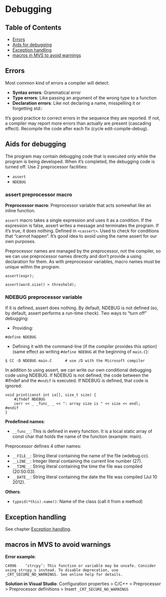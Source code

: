 # Debugging

## Table of Contents
+ [Errors](#errors)
+ [Aids for debugging](#aids-for-debugging)
+ [Exception handling](#exception-handling)
+ [macros in MVS to avoid warnings](#macros-in-mvs-to-avoid-warnings)


## Errors

Most common kind of errors a compiler will detect:

- **Syntax errors**: Grammatical error
- **Type errors**: Like passing an argument of the wrong type to a function
- **Declaration errors**: Like not declaring a name, misspelling it or forgetting std::

It’s good practice to correct errors in the sequence they are reported. If not, a compiler may report more errors than actually are present (cascading effect). Recompile the code after each fix (cycle edit-compile-debug).


## Aids for debugging

The program may contain debugging code that is executed only while the program is being developed. When it’s completed, the debugging code is turned off. Use 2 preprocessor facilities:

- `assert`
- `NDEBUG`

### assert preprocessor macro

**Preprocessor macro**: Preprocessor variable that acts somewhat like an inline function.

`assert` macro takes a single expression and uses it as a condition. If the expression is false, assert writes a message and terminates the program. If it’s true, it does nothing. Defined in `<cassert>`. Used to check for conditions that “cannot happen”. It’s good idea to avoid using the name assert for our own purposes.

Preprocessor names are managed by the preprocessor, not the compiler, so we can use preprocessor names directly and don’t provide a using declaration for them. As with preprocessor variables, macro names must be unique within the program.

```
assert(expr);
```

```
assert(word.size() > threshold);
```

### NDEBUG preprocessor variable

If it is defined, assert does nothing. By default, NDEBUG is not defined (so, by default, assert performs a run-time check). Two ways to “turn off” debugging:

- Providing:

```
#define NDEBUG
```

- Defining it with the command-line (if the compiler provides this option) (same effect as writing `#define NDEBUG` at the beginning of `main.C`):

```
$ CC -D NDEBUG main.C      # use /D with the Microsoft compiler
```

In addition to using assert, we can write our own conditional debugging code using NDEBUG. If NDEBUG is not defined, the code between the #ifndef and the `#endif` is executed. If NDEBUG is defined, that code is ignored:

```
void print(const int ia[], size_t size) {
    #ifndef NDEBUG
    cerr << _ _func_ _ << ": array size is " << size << endl;
#endif
}
```

**Predefined names**:

- `__func__`: This is defined in every function. It is a local static array of const char that holds the name of the function (example: main).

Preprocessor defines 4 other names:

- `__FILE__`: String literal containing the name of the file (wdebug.cc).
- `__LINE__`: Integer literal containing the current line number (27).
- `__TIME__`: String literal containing the time the file was compiled (20:50:03).
- `__DATE__`: String literal containing the date the file was compiled (Jul 10 2012).

**Others**:

- `typeid(*this).name()`: Name of the class (call it from a method)


## Exception handling

See chapter [Exception handling](https://github.com/AnselmoGPP/Learn_Computer_Science/blob/master/topics/cpp/exception_handling.md).


## macros in MVS to avoid warnings

**Error example**:

```
C4996    ‘strcpy’: This function or variable may be unsafe. Consider using strcpy_s instead. To disable deprecation, use _CRT_SECURE_NO_WARNINGS. See online help for details.
```

**Solution in Visual Studio**: Configuration properties > C/C++ > Preprocessor > Preprocessor definitions > Insert `_CRT_SECURE_NO_WARNINGS`
